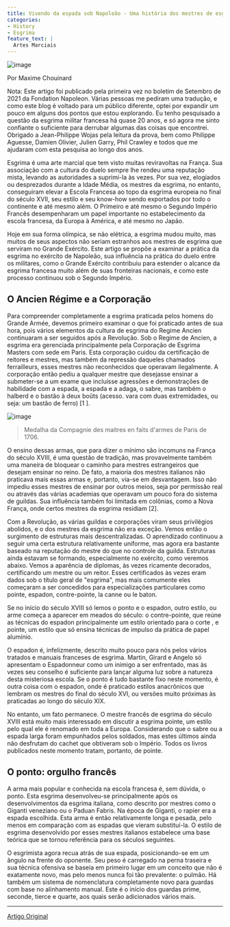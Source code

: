 ```yaml
---
title: Vivendo da espada sob Napoleão - Uma história dos mestres de esgrima do Grande Exército
categories:
- History
- Esgrima
feature_text: |
  Artes Marciais
---
```


![image](https://user-images.githubusercontent.com/16365313/166317327-51b81bfb-b9ae-46d0-b588-0cf0617d782e.png)


Por Maxime Chouinard

Nota: Este artigo foi publicado pela primeira vez no boletim de Setembro de 2021 da Fondation Napoleon. Várias pessoas me pediram uma tradução, e como este blog é voltado para um público diferente, optei por expandir um pouco em alguns dos pontos que estou explorando. Eu tenho pesquisado a questão da esgrima militar francesa há quase 20 anos, e só agora me sinto confiante o suficiente para derrubar algumas das coisas que encontrei. Obrigado a Jean-Philippe Wojas pela leitura da prova, bem como Philippe Aguesse, Damien Olivier, Julien Garry, Phil Crawley e todos que me ajudaram com esta pesquisa ao longo dos anos.

Esgrima é uma arte marcial que tem visto muitas reviravoltas na França. Sua associação com a cultura do duelo sempre lhe rendeu uma reputação mista, levando as autoridades a suprimi-la às vezes. Por sua vez, elogiados ou desprezados durante a Idade Média, os mestres da esgrima, no entanto, conseguiram elevar a Escola Francesa ao topo da esgrima europeia no final do século XVII, seu estilo e seu know-how sendo exportados por todo o continente e até mesmo além. O Primeiro e até mesmo o Segundo Império Francês desempenharam um papel importante no estabelecimento da escola francesa, da Europa à América, e até mesmo no Japão.

Hoje em sua forma olímpica, se não elétrica, a esgrima mudou muito, mas muitos de seus aspectos não seriam estranhos aos mestres de esgrima que serviram no Grande Exército. Este artigo se propõe a examinar a prática da esgrima no exército de Napoleão, sua influência na prática do duelo entre os militares, como o Grande Exército contribuiu para estender o alcance da esgrima francesa muito além de suas fronteiras nacionais, e como este processo continuou sob o Segundo Império.


## O Ancien Régime e a Corporação

Para compreender completamente a esgrima praticada pelos homens do Grande Armée, devemos primeiro examinar o que foi praticado antes de sua hora, pois vários elementos da cultura de esgrima do Regime Ancien continuaram a ser seguidos após a Revolução. Sob o Regime de Ancien, a esgrima era gerenciada principalmente pela Corporação de Esgrima Masters com sede em Paris. Esta corporação cuidou da certificação de reitores e mestres, mas também da repressão daqueles chamados ferrailleurs, esses mestres não reconhecidos que operavam ilegalmente. A corporação então pediu a qualquer mestre que desejasse ensinar a submeter-se a um exame que incluísse agressões e demonstrações de habilidade com a espada, a espada e a adaga, o sabre, mas também o halberd e o bastão à deux boûts (acesso. vara com duas extremidades, ou seja: um bastão de ferro) [1 ].

![image](https://user-images.githubusercontent.com/16365313/166318569-6d776ac9-8dda-469d-a088-1b56d428ee98.png)

>Medalha da Compagnie des maitres en faits d'armes de Paris de 1706.

O ensino dessas armas, que para dizer o mínimo são incomuns na França do século XVIII, é uma questão de tradição, mas provavelmente também uma maneira de bloquear o caminho para mestres estrangeiros que desejam ensinar no reino. De fato, a maioria dos mestres italianos não praticava mais essas armas e, portanto, via-se em desvantagem. Isso não impediu esses mestres de ensinar por outros meios, seja por permissão real ou através das várias academias que operavam um pouco fora do sistema de guildas. Sua influência também foi limitada em colônias, como a Nova França, onde certos mestres da esgrima residiam [2].

Com a Revolução, as várias guildas e corporações viram seus privilégios abolidos, e o dos mestres da esgrima não era exceção. Vemos então o surgimento de estruturas mais descentralizadas. O aprendizado continuou a seguir uma certa estrutura relativamente uniforme, mas agora era bastante baseado na reputação do mestre do que no controle da guilda. Estruturas ainda estavam se formando, especialmente no exército, como veremos abaixo. Vemos a aparência de diplomas, às vezes ricamente decorados, certificando um mestre ou um reitor. Esses certificados às vezes eram dados sob o título geral de "esgrima", mas mais comumente eles começaram a ser concedidos para especializações particulares como pointe, espadon, contre-pointe, la canne ou le baton.

Se no início do século XVIII só lemos o ponto e o espadon, outro estilo, ou arme começa a aparecer em meados do século: o contre-pointe, que reúne as técnicas do espadon principalmente um estilo orientado para o corte , e pointe, um estilo que só ensina técnicas de impulso da prática de papel alumínio.

O espadon é, infelizmente, descrito muito pouco para nós pelos vários tratados e manuais franceses de esgrima. Martin, Girard e Angelo só apresentam o Espadonneur como um inimigo a ser enfrentado, mas às vezes seu conselho é suficiente para lançar alguma luz sobre a natureza desta misteriosa escola. Se o ponto é tudo bastante fixo neste momento, é outra coisa com o espadon, onde é praticado estilos anacrônicos que lembram os mestres do final do século XVI, ou versões muito próximas às praticadas ao longo do século XIX.

No entanto, um fato permanece. O mestre francês de esgrima do século XVIII está muito mais interessado em discutir a esgrima pointe, um estilo pelo qual ele é renomado em toda a Europa. Considerando que o sabre ou a espada larga foram empunhados pelos soldados, mas estes últimos ainda não desfrutam do cachet que obtiveram sob o Império. Todos os livros publicados neste momento tratam, portanto, de pointe.

## O ponto: orgulho francês

A arma mais popular e conhecida na escola francesa é, sem dúvida, o ponto. Esta esgrima desenvolveu-se principalmente após os desenvolvimentos da esgrima italiana, como descrito por mestres como o Giganti veneziano ou o Paduan Fabris. Na época de Giganti, o rapier era a espada escolhida. Esta arma é então relativamente longa e pesada, pelo menos em comparação com as espadas que vieram substituí-la. O estilo de esgrima desenvolvido por esses mestres italianos estabelece uma base teórica que se tornou referência para os séculos seguintes.

O esgrimista agora recua atrás de sua espada, posicionando-se em um ângulo na frente do oponente. Seu peso é carregado na perna traseira e sua técnica ofensiva se baseia em primeiro lugar em um conceito que não é exatamente novo, mas pelo menos nunca foi tão prevalente: o pulmão. Há também um sistema de nomenclatura completamente novo para guardas com base no alinhamento manual. Este é o início dos guardas prime, seconde, tierce e quarte, aos quais serão adicionados vários mais.

---

[Artigo Original](https://hemamisfits.com/2021/04/25/living-off-the-sword-under-napoleon-a-history-of-the-fencing-masters-of-the-grand-army/)
